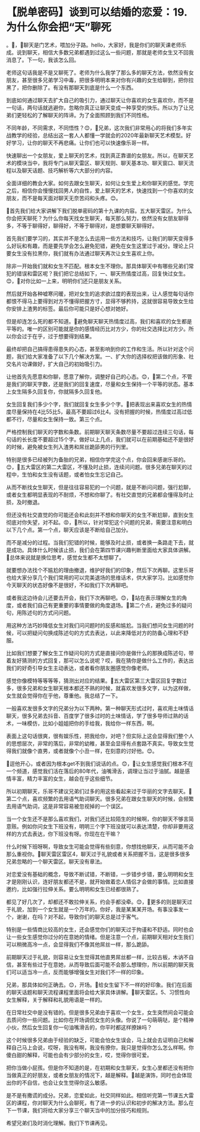 # 【脱单密码】谈到可以结婚的恋爱：19.为什么你会把“天”聊死

。🎼，🎼聊天是门艺术，喂加分子路。hello，大家好，我是你们的聊天课老师乐成。说到聊天，相信大多数兄弟都遇到过这么一些问题，那就是老师女生又不回我消息了。下一句，我该怎么回。

老师这句话我是不是又聊死了。老师为什么我学了那么多的聊天方法，依然没有女朋友，甚至很多兄弟学习中毒，把很多明明本来对你有兴趣的女生给聊到，把你拉黑了，把你删除了。有没有那聊天到底是什么一个东西。

到底如何通过聊天去扩大自己的吸引力，通过聊天让你喜欢的女生喜欢你，而不是一句话，两句话就逃避你，忽略你真正让聊天变成一种享受的快乐。所以为了让兄弟们更轻松的了解聊天的阵谛。为了全面照顾到我们不同性格。

不同年龄，不同需求，不同悟性？😊，🎼兄弟，这次我们非常用心的将我们多年实战教学的经验，总结出这一套人人都懂一学就会的2020年最新聊天艺术模型。好好学习，让你的聊天不再悲痛。让你们也可以快速像乐哥一样。

快速聊出一个女朋友，爱上聊天的艺术，找到真正靠谱的女朋友。所以，在聊天艺术的模块当中，我将专门从聊天雷区、聊天规则、聊天基本功、聊天窗口、聊天流程以及聊天话题、技巧解析等六大部分的内容。

全面详细的教会大家。如何去跟女生聊天，如何让女生爱上和你聊天的感觉。学完之后，相信你会慢慢找回男人的自性，爱上聊天的艺术，快速找到一个你喜欢的女朋友，而不是每天面对聊天无奈苦闷和头疼。😊。

🎼首先我们给大家讲解下我们脱单密码的第十九课的内容。五大聊天雷区。为什么你会把天聊死？为什么你每天找女生聊天，每天那么努力，依然没有女朋友聊得多，不等于聊得好，聊得好，不等于聊得对，是想要聊天聊得好。

首先我们要学习的，其实并不是怎么去运用一些方法和技巧，让我们的聊天变得多么好玩和有趣，而是要先学会怎么避免犯错，避免在女生这里过于减分。理论上只要女生没有拉黑你，我们就有办法通过聊天再次让女生喜欢上你。

除非一开始我们就和女生不匹配。根本女生不理你。那具体聊天中有哪些兄弟们常犯的错误和雷区呢？我们把它总结如下，一、聊天热情度过高，回复快过女生。😊，🎼对你比如一上来，明明你们还只是朋友关系。

然后就开始各种嘘寒问暖，把对女生的追求欲过度的表现出来，让人感觉每句话你都恨不得马上要得到对方不懂得把握方寸，显得不够矜持，这就很容易导致女生给你安排上渣男的标签。最后你可能只是好心想对她好。

但是却连怎么死的都不知道。🎼避免聊天聊天热情度过高，我们和喜欢的女生都是平等的。唯一的区别可能就是你的感情经历比对方少，你的社交选择比对方少。所以你会过于在乎，过于想要得到结果。

最终却把自己搞得患得患失的心态，甚至影响到你的工作和生活。所以针对这个问题，我们给大家准备了以下几个解决方案。一、扩大你的选择权把该做的形象、社交名片功课做好，扩大自己的初始吸引力。

让他首先先愿意和你聊，愿意了解你，调整好自己的心态。😊，🎼第二个点，不管是我们的聊天字数，还是我们的回复速度，尽量和女生保持一个平等的状态。基本上女生隔多久回复你，你就隔多久回复他。

女生回复我们多少个字，我们就回复女生多少个字。🎼把表现出来喜欢女生的热情度尽量保持在4比55比5，最高不要超过6比4。没有把握的时候，热情度过高过低都不行，尽量和女生保持一致。第三个点。

严格控制我们聊天的字数和条数。前期聊天聊天条数尽量不要超过连续三句话，每句话的长长度不要超过15个字。做好以上几点，我们就可以在前期基础还不是很好的时候，避免被女生列入渣男和屌丝跪舔男的行列里。

特别是很多已经被列为备胎的兄弟，相信你学完这个点，你会回来感谢乐哥的。😊，🎼五大雷区的第二大雷区，不懂及时止损，连续问问题。很多兄弟在聊天的过程中，生怕和女生没有话题，或者怕女生忘记自己。

从而不断找女生聊天，但是往往容易犯的一个问题，就是不断问问题，强行尬聊，或者女生都明显表现的不耐烦，不想和你聊了。有社交直觉的兄弟都会懂得及时止损，及时撤退。

但还没有社交直觉的你可能还会和此刻并不想和你聊天的女生不断尬聊，直到女生彻底对你失望，对不起。😡，🎼所以，针对常犯这个问题的兄弟，需要注意和明白以下几个点。第一个点，聊天应该是不断给自己加分。

而不是减分的过程。当我们犯错的时候，能够及时止损，或者换一条路走下去，就是成功。具体什么时候该止损，我们会在第四节课兴趣判断里面给大家具体讲解。🎼总体来说就是换位思考，感觉女生都不太想聊了。

就要想办法找个不尴尬的理由撤退，维护好我们的印象，然后下次再聊。这里乐哥也给大家分享几个我们常用的可以完美退场的思维话术，供大家学习。比如感觉你今天聊天的状态好像不是很好，不如我们下次再聊吧。

或者我这边待会儿还要去开会，我们下次再聊吧。😊，🎼站在表示理解女生的角度，或者我们自己有更重要的事情要做的角度退场。🎼第二个点，避免过多的疑问句，用陈述句的方式问问题。

用这种方法巧妙降低女生对我们问问题时的反感和尴尬。当我们想问女生问题的时候，可以把疑问句换成陈述句的方式去表达，以此来降低对方的防备心理和不舒服。

比如我们想要了解女生工作疑问句的方式是直接问你是做什么的那换成陈述句，带着友好猜测的方式回复，那可以怎么说呢？哎，我在猜你是做什么工作的，表达出我们的好奇引导女生主动表达，或者看你朋友圈感觉你像老师。

感觉你像模特等等等等，猜测出对应的结果。🎼五大雷区第三大雷区回复字数过多，很多兄弟和女生聊天根本都还不熟的时候，就喜欢发很多文字，以为这样做，女生就会觉得你在乎他，尊重他。我总结了一下。

一般喜欢发很多文字的兄弟分为以下两种。第一种聊天形式过时，喜欢用土味情话聊天，很多兄弟去抖音、百度学了很多过时的土味情话，学了很多导师过熟的话术，一味模仿，比如小姐姐把你的手给我，我给你一样东西，啊。

表面上这句话很爽，很有娱乐性，把我给你，对吧？但实际上这会显得我们整个人的思想层次，非常的落后，非常的幼稚，甚至会显得有点套路不真实。导致女生觉得我们就像个直男，或者就像个小丑一样，在刻意的讨好他。😊。

🎼逗他开心，或者因为根本get不到我们说话的点。😊，🎼让女生感觉我们根本不在一个频道，感觉我们活在落后的80年代，油嘴滑舌，调理让当过于油腻。越是感情丰富，精力丰富的女生，越会在乎这些细节。

所以初期聊天，乐哥不建议兄弟们过多的用这些看起来过于华丽的文字去聊天。🎼第二个点，喜欢频繁的去用语气助词聊天。很多兄弟在跟女生聊天的时候，会频繁去用语气助词，这是非常容易被忽视掉的一个误区。

当一个女生还不是那么喜欢我们，对我们还比较陌生的时候啊，你的聊天不够言简意赅。例如你问女生下班没有，明明三个字下班没就可以表达清楚，你却非要用这样的方式去表达，你下班没有呀。你现在在干嘛？

什么时候下班呀啊，导致女生可能会觉得有些刻意，你想找他聊天，从而可能不会那么重视你。🎼聊天雷区雷区4，聊天过于礼貌或者关系把握不当，这是很多很多兄弟忽略的一个聊天雷区。聊天没有章法。

对恋爱没有基础的概念，导致不断试错，不断错，一步错步步错，要么明明和女生才是刚刚认识，连好朋友都还不是，就开始做着恋人情侣才会做的事情。比如直接邀约，比如强行拉伸关系。要么明明和女生已经都很熟了。

都见了好几次了，却都还不敢拉伸关系，约会手都没牵。😊，🎼更多的则是聊天过于礼貌，加到一个女生就是一个万年的。你好，我是某某某开场。有事没事发一个，谢谢，在吗？对不起，导致你们的聊天总是过于客气。

特别是一些情商比较高的女生，还会感觉你们的聊天过于拘谨和不舒适。同时也会让一些女生感觉你过分的在意她的情绪。但是注意一个点，前期聊天相对女生我们可以稍微高冷一点，会显得我们不像其他屌丝一样，那么跪舔。

前期聊天过于礼貌，则容易让女生觉得其他直男屌丝都一样，比较古板，木讷不自信，甚至有些过于在意她，从而导致后面可能不会那么想理你，所以前期的聊天我们可以适当冷一点，反而能够增强女生对我们不一样的印象。

兄弟，那具体如何正确去。😊，开场。🎼给女生留下不一样的好印象。我们在后面的聊天话题和聊天流程课程里面将会给大家具体讲解。🎼聊天雷区。5、习惯性向女生解释，关于解释和礼貌用语是一样的。

在日常社交中是没有错的。但是很多兄弟由于喜欢一个女生，女生突然间会可能会去质问你一些问题。比如你在开场调侃女生的头像。你说了一句萌萌哒，是个精神小伙，然后女生回复你一句油嘴滑舌的，你平时都这样撩妹吗？

这个时候很多兄弟由于经验的缺乏，可能会怕女生误会，马上就会去证明自己和解释自己马上会说，哎呀，我没有啊，我没有撩你，我只是觉得你怎么怎么样啊。你傻白甜的解释，可能也会有少部分的女生，哎，觉得你很可爱。

把你当做小屁孩。但是你不知道的是，在初期和女生聊天，女生心里都还没有把你当做真正的好朋友，或者女朋友的情况下，越是解释。🎼越是演饰，同时也会体现出你的不自信，也会让女生觉得你这么敏感。

是不是有撒谎的成分。兄弟，恋爱如此，社交同样如此。相信听完第一节课五大雷区的课程，你对聊天为什么会聊死，有了进一步的认识和初步的解决方法。那么在下一节课，我们将给大家分享三个聊天当中的加分技巧和规则。

希望兄弟们及时消化理解。我们下节课再见。